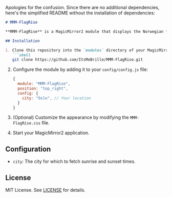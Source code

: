 Apologies for the confusion. Since there are no additional dependencies, here's the simplified README without the installation of dependencies:

```markdown
# MMM-FlagRise

**MMM-FlagRise** is a MagicMirror2 module that displays the Norwegian flag based on specific rules for flag raising and lowering. The module fetches sunrise and sunset times for a given city using an external API and shows the flag image during daytime based on predefined regulations. Change the flag image in the module folder to fit your nationality.

## Installation

1. Clone this repository into the `modules` directory of your MagicMirror2 installation:
   ```shell
   git clone https://github.com/ItsMeBrille/MMM-FlagRise.git
   ```

2. Configure the module by adding it to your `config/config.js` file:
   ```javascript
   {
     module: "MMM-FlagRise",
     position: "top_right",
     config: {
       city: "Oslo", // Your location
     }
   }
   ```

3. (Optional) Customize the appearance by modifying the `MMM-FlagRise.css` file.

4. Start your MagicMirror2 application.

## Configuration

- `city`: The city for which to fetch sunrise and sunset times.

## License

MIT License. See [LICENSE](LICENSE) for details.